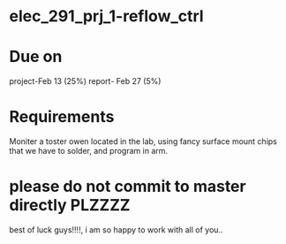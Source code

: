 # elec_291_prj_1-reflow_ctrl

# Due on 
  project-Feb 13 (25%)
  report- Feb 27  (5%)
   
 # Requirements
  Moniter a toster owen located in the lab, using fancy surface mount chips that we have to solder, and program in arm. 

# please do not commit to master directly PLZZZZ 

best of luck guys!!!!, i am so happy to work with all of you..
   
   
